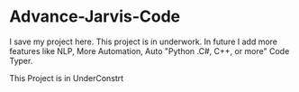 # Advance-Jarvis-Code
I save my project here. This project is in underwork. In future I add more features like NLP, More Automation, Auto "Python .C#, C++, or more" Code Typer.


This Project is in UnderConstrt 
